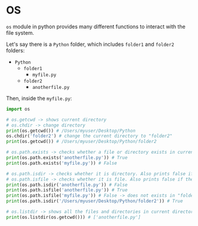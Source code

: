 # OS

```os``` module in python provides many different functions to interact with the file system.

Let's say there is a ```Python``` folder, which includes ```folder1``` and ```folder2``` folders:
- ```Python```
  - ```folder1```
    - ```myfile.py```
  - ```folder2```
    - ```anotherfile.py```

Then, inside the ```myfile.py```:
```python
import os

# os.getcwd -> shows current directory
# os.chdir -> change directory
print(os.getcwd()) # /Users/myuser/Desktop/Python
os.chdir('folder2') # change the current directory to "folder2"
print(os.getcwd()) # /Users/myuser/Desktop/Python/folder2

# os.path.exists -> checks whether a file or directory exists in current directory
print(os.path.exists('anotherfile.py')) # True
print(os.path.exists('myfile.py')) # False

# os.path.isdir -> checks whether it is directory. Also prints false if the directory does not exist in current directory
# os.path.isfile -> checks whether it is file. Also prints false if the file does not exist in current directory
print(os.path.isdir('anotherfile.py')) # False
print(os.path.isfile('anotherfile.py')) # True
print(os.path.isfile('myfile.py')) # False -> does not exists in "folder2" 
print(os.path.isdir('/Users/myuser/Desktop/Python/folder2')) # True

# os.listdir -> shows all the files and directories in current directory
print(os.listdir(os.getcwd())) # ['anotherfile.py'] 
```
